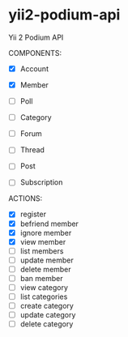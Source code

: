 # yii2-podium-api

Yii 2 Podium API

COMPONENTS:

- [x] Account
- [x] Member
- [ ] Poll
- [ ] Category
- [ ] Forum
- [ ] Thread
- [ ] Post
- [ ] Subscription


ACTIONS:

- [x] register
- [x] befriend member
- [x] ignore member
- [x] view member
- [ ] list members
- [ ] update member
- [ ] delete member
- [ ] ban member
- [ ] view category
- [ ] list categories
- [ ] create category
- [ ] update category
- [ ] delete category

